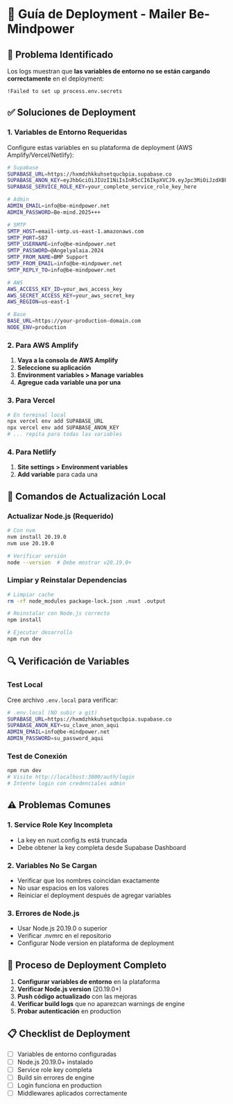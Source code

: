 # 🚀 Guía de Deployment - Mailer Be-Mindpower

## 🚨 Problema Identificado

Los logs muestran que **las variables de entorno no se están cargando correctamente** en el deployment:
```
!Failed to set up process.env.secrets
```

## ✅ Soluciones de Deployment

### 1. **Variables de Entorno Requeridas**

Configure estas variables en su plataforma de deployment (AWS Amplify/Vercel/Netlify):

```bash
# Supabase
SUPABASE_URL=https://hxmdzhkkuhsetqucbpia.supabase.co
SUPABASE_ANON_KEY=eyJhbGciOiJIUzI1NiIsInR5cCI6IkpXVCJ9.eyJpc3MiOiJzdXBhYmFzZSIsInJlZiI6Imh4bWR6aGtrdWhzZXRxdWNicGlhIiwicm9sZSI6ImFub24iLCJpYXQiOjE3NDg4Mzk5MjEsImV4cCI6MjA2NDQxNTkyMX0.-vUT8oRIKl4Pk7UZDOVhxxMRCictahFwAFEYc98HwFI
SUPABASE_SERVICE_ROLE_KEY=your_complete_service_role_key_here

# Admin
ADMIN_EMAIL=info@be-mindpower.net
ADMIN_PASSWORD=Be-mind.2025+++

# SMTP
SMTP_HOST=email-smtp.us-east-1.amazonaws.com
SMTP_PORT=587
SMTP_USERNAME=info@be-mindpower.net
SMTP_PASSWORD=@Angelyalaia.2024
SMTP_FROM_NAME=BMP Support
SMTP_FROM_EMAIL=info@be-mindpower.net
SMTP_REPLY_TO=info@be-mindpower.net

# AWS
AWS_ACCESS_KEY_ID=your_aws_access_key
AWS_SECRET_ACCESS_KEY=your_aws_secret_key
AWS_REGION=us-east-1

# Base
BASE_URL=https://your-production-domain.com
NODE_ENV=production
```

### 2. **Para AWS Amplify**

1. **Vaya a la consola de AWS Amplify**
2. **Seleccione su aplicación**
3. **Environment variables > Manage variables**
4. **Agregue cada variable una por una**

### 3. **Para Vercel**

```bash
# En terminal local
npx vercel env add SUPABASE_URL
npx vercel env add SUPABASE_ANON_KEY
# ... repita para todas las variables
```

### 4. **Para Netlify**

1. **Site settings > Environment variables**
2. **Add variable** para cada una

## 🔧 Comandos de Actualización Local

### Actualizar Node.js (Requerido)

```bash
# Con nvm
nvm install 20.19.0
nvm use 20.19.0

# Verificar versión
node --version  # Debe mostrar v20.19.0+
```

### Limpiar y Reinstalar Dependencias

```bash
# Limpiar cache
rm -rf node_modules package-lock.json .nuxt .output

# Reinstalar con Node.js correcto
npm install

# Ejecutar desarrollo
npm run dev
```

## 🔍 Verificación de Variables

### Test Local

Cree archivo `.env.local` para verificar:

```bash
# .env.local (NO subir a git)
SUPABASE_URL=https://hxmdzhkkuhsetqucbpia.supabase.co
SUPABASE_ANON_KEY=su_clave_anon_aqui
ADMIN_EMAIL=info@be-mindpower.net
ADMIN_PASSWORD=su_password_aqui
```

### Test de Conexión

```bash
npm run dev
# Visite http://localhost:3000/auth/login
# Intente login con credenciales admin
```

## ⚠️ Problemas Comunes

### 1. **Service Role Key Incompleta**
- La key en nuxt.config.ts está truncada
- Debe obtener la key completa desde Supabase Dashboard

### 2. **Variables No Se Cargan**
- Verificar que los nombres coincidan exactamente
- No usar espacios en los valores
- Reiniciar el deployment después de agregar variables

### 3. **Errores de Node.js**
- Usar Node.js 20.19.0 o superior
- Verificar .nvmrc en el repositorio
- Configurar Node version en plataforma de deployment

## 🚀 Proceso de Deployment Completo

1. **Configurar variables de entorno** en la plataforma
2. **Verificar Node.js version** (20.19.0+)
3. **Push código actualizado** con las mejoras
4. **Verificar build logs** que no aparezcan warnings de engine
5. **Probar autenticación** en production

## 📋 Checklist de Deployment

- [ ] Variables de entorno configuradas
- [ ] Node.js 20.19.0+ instalado
- [ ] Service role key completa
- [ ] Build sin errores de engine
- [ ] Login funciona en production
- [ ] Middlewares aplicados correctamente